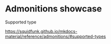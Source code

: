 



# Admonitions showcase


<!-- md:flag experimental -->

Supported type

https://squidfunk.github.io/mkdocs-material/reference/admonitions/#supported-types



